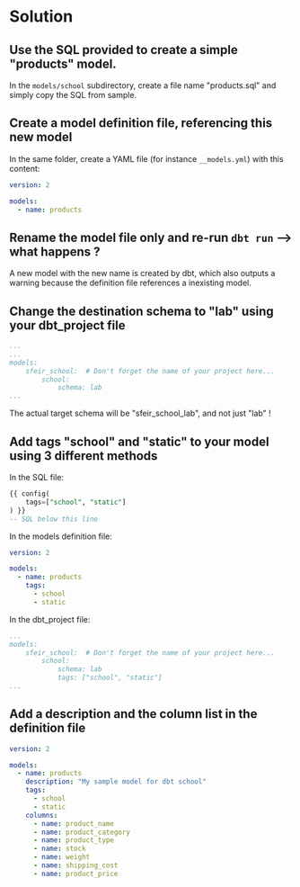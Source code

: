 # Solution

## Use the SQL provided to create a simple "products" model.

In the `models/school` subdirectory, create a file name "products.sql" and simply copy the SQL from sample.

## Create a model definition file, referencing this new model

In the same folder, create a YAML file (for instance `__models.yml`) with this content:

```yaml
version: 2

models:
  - name: products
```

## Rename the model file only and re-run `dbt run` --> what happens ?

A new model with the new name is created by dbt, which also outputs a warning because the definition file references a inexisting model.

## Change the destination schema to "lab" using your dbt_project file

```yaml
...
...
models:
    sfeir_school:  # Don't forget the name of your project here...
        school:
            schema: lab
...
```

The actual target schema will be "sfeir_school_lab", and not just "lab" !

## Add tags "school" and "static" to your model using 3 different methods

In the SQL file:

```sql
{{ config(
    tags=["school", "static"]
) }}
-- SQL below this line
```

In the models definition file:

```yaml
version: 2

models:
  - name: products
    tags:
      - school
      - static
```

In the dbt_project file:

```yaml
...
models:
    sfeir_school:  # Don't forget the name of your project here...
        school:
            schema: lab
            tags: ["school", "static"]
...
```

## Add a description and the column list in the definition file 

```yaml
version: 2

models:
  - name: products
    description: "My sample model for dbt school"
    tags:
      - school
      - static
    columns:
      - name: product_name
      - name: product_category
      - name: product_type
      - name: stock
      - name: weight
      - name: shipping_cost
      - name: product_price
```
